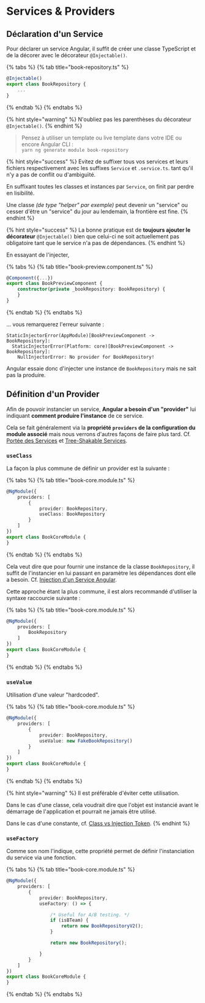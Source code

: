 # Services & Providers

## Déclaration d'un Service

Pour déclarer un service Angular, il suffit de créer une classe TypeScript et de la décorer avec le décorateur `@Injectable()`.

{% tabs %}
{% tab title="book-repository.ts" %}
```typescript
@Injectable()
export class BookRepository {
    ...
}
```
{% endtab %}
{% endtabs %}

{% hint style="warning" %}
N'oubliez pas les parenthèses du décorateur `@Injectable()`.
{% endhint %}

> Pensez à utiliser un template ou live template dans votre IDE ou encore Angular CLI :  
> `yarn ng generate module book-repository`

{% hint style="success" %}
Evitez de suffixer tous vos services et leurs fichiers respectivement avec les suffixes `Service` et `.service.ts`. tant qu'il n'y a pas de conflit ou d'ambiguïté.

En suffixant toutes les classes et instances par `Service`, on finit par perdre en lisibilité.

Une classe _\(de type "helper" par exemple\)_ peut devenir un "service" ou cesser d'être un "service" du jour au lendemain, la frontière est fine.
{% endhint %}

{% hint style="success" %}
La bonne pratique est de **toujours ajouter le décorateur** `@Injectable()` bien que celui-ci ne soit actuellement pas obligatoire tant que le service n'a pas de dépendances.
{% endhint %}

En essayant de l'injecter,

{% tabs %}
{% tab title="book-preview.component.ts" %}
```typescript
@Component({...})
export class BookPreviewComponent {
    constructor(private _bookRepository: BookRepository) {
    }
}
```
{% endtab %}
{% endtabs %}

... vous remarquerez l'erreur suivante :

```text
StaticInjectorError(AppModule)[BookPreviewComponent -> BookRepository]: 
  StaticInjectorError(Platform: core)[BookPreviewComponent -> BookRepository]: 
    NullInjectorError: No provider for BookRepository!
```

Angular essaie donc d'injecter une instance de `BookRepository` mais ne sait pas la produire.

## Définition d'un Provider

Afin de pouvoir instancier un service, **Angular a besoin d'un "provider"** lui indiquant **comment produire l'instance** de ce service.

Cela se fait généralement via la **propriété `providers` de la configuration du module associé** mais nous verrons d'autres façons de faire plus tard. Cf. [Portée des Services](portee-des-services.md) et [Tree-Shakable Services](tree-shakable-services.md).

### `useClass`

La façon la plus commune de définir un provider est la suivante :

{% tabs %}
{% tab title="book-core.module.ts" %}
```typescript
@NgModule({
    providers: [
        {
            provider: BookRepository,
            useClass: BookRepository
        }
    ]
})
export class BookCoreModule {
}
```
{% endtab %}
{% endtabs %}

Cela veut dire que pour fournir une instance de la classe `BookRepository`, il suffit de l'instancier en lui passant en paramètre les dépendances dont elle a besoin. Cf. [Injection d'un Service Angular](injection-dun-service-angular.md).

Cette approche étant la plus commune, il est alors recommandé d'utiliser la syntaxe raccourcie suivante :

{% tabs %}
{% tab title="book-core.module.ts" %}
```typescript
@NgModule({
    providers: [
        BookRepository
    ]
})
export class BookCoreModule {
}
```
{% endtab %}
{% endtabs %}

### `useValue`

Utilisation d'une valeur "hardcoded".

{% tabs %}
{% tab title="book-core.module.ts" %}
```typescript
@NgModule({
    providers: [
        {
            provider: BookRepository,
            useValue: new FakeBookRepository()
        }
    ]
})
export class BookCoreModule {
}
```
{% endtab %}
{% endtabs %}

{% hint style="warning" %}
Il est préférable d'éviter cette utilisation.

Dans le cas d'une classe, cela voudrait dire que l'objet est instancié avant le démarrage de l'application et pourrait ne jamais être utilisé.

Dans le cas d'une constante, cf. [Class vs Injection Token](class-vs-injection-token.md).
{% endhint %}

### `useFactory`

Comme son nom l'indique, cette propriété permet de définir l'instanciation du service via une fonction.

{% tabs %}
{% tab title="book-core.module.ts" %}
```typescript
@NgModule({
    providers: [
        {
            provider: BookRepository,
            useFactory: () => {

                /* Useful for A/B testing. */
                if (isBTeam) {
                    return new BookRepositoryV2();
                }

                return new BookRepository();

            }
        }
    ]
})
export class BookCoreModule {
}
```
{% endtab %}
{% endtabs %}

